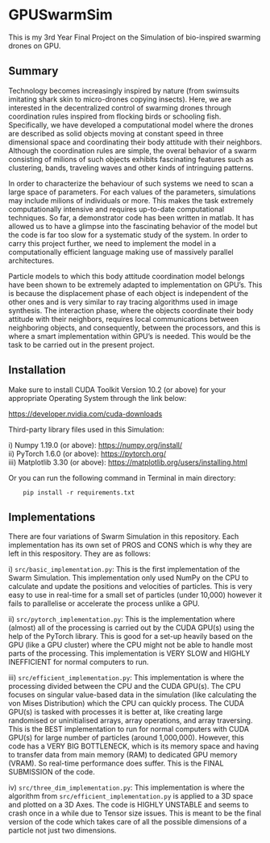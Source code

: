 # GPUSwarmSim
This is my 3rd Year Final Project on the Simulation of bio-inspired swarming drones on GPU.

## Summary
Technology becomes increasingly inspired by nature (from swimsuits imitating
shark skin to micro-drones copying insects). Here, we are interested in the
decentralized control of swarming drones through coordination rules inspired
from flocking birds or schooling fish. Specifically, we have developed a
computational model where the drones are described as solid objects moving
at constant speed in three dimensional space and coordinating their body
attitude with their neighbors. Although the coordination rules are
simple, the overal behavior of a swarm consisting of milions of such objects
exhibits fascinating features such as clustering, bands, traveling waves and
other kinds of intringuing patterns.

In order to characterize the behaviour of such systems we need to scan a
large space of parameters. For each values of the parameters, simulations
may include milions of individuals or more. This makes the task extremely
computationally intensive and requires up-to-date computational techniques.
So far, a demonstrator code has been written in matlab. It has allowed
us to have a glimpse into the fascinating behavior of the model but the code
is far too slow for a systematic study of the system. In order to carry this
project further, we need to implement the model in a computationally
efficient language making use of massively parallel architectures.

Particle models to which this body attitude coordination model belongs have
been shown to be extremely adapted to implementation on GPU’s. This is
because the displacement phase of each object is independent of the other
ones and is very similar to ray tracing algorithms used in image synthesis.
The interaction phase, where the objects coordinate their body attitude with
their neighbors, requires local communications between neighboring objects,
and consequently, between the processors, and this is where a smart
implementation within GPU’s is needed. This would be the task to be carried
out in the present project.

## Installation

Make sure to install CUDA Toolkit Version 10.2 (or above) for your appropriate
Operating System through the link below:

https://developer.nvidia.com/cuda-downloads

Third-party library files used in this Simulation:

i) Numpy 1.19.0 (or above): https://numpy.org/install/  
ii) PyTorch 1.6.0 (or above): https://pytorch.org/  
iii) Matplotlib 3.30 (or above): https://matplotlib.org/users/installing.html

Or you can run the following command in Terminal in main directory:

		pip install -r requirements.txt

## Implementations

There are four variations of Swarm Simulation in this repository. Each
implementation has its own set of PROS and CONS which is why they are
left in this respository. They are as follows:

i) `src/basic_implementation.py`: This is the first implementation
of the Swarm Simulation. This implementation only used NumPy on the CPU
to calculate and update the positions and velocities of particles. This
is very easy to use in real-time for a small set of particles (under
10,000) however it fails to parallelise or accelerate the process unlike
a GPU.

ii) `src/pytorch_implementation.py`: This is the implementation where
(almost) all of the processing is carried out by the CUDA GPU(s) using
the help of the PyTorch library. This is good for a set-up heavily based
on the GPU (like a GPU cluster) where the CPU might not be able to handle
most parts of the processing. This implementation is VERY SLOW and HIGHLY
INEFFICIENT for normal computers to run.

iii) `src/efficient_implementation.py`: This implementation is where the
processing divided between the CPU and the CUDA GPU(s). The CPU focuses on
singular value-based data in the simulation (like calculating the von
Mises Distribution) which the CPU can quickly process. The CUDA GPU(s) is
tasked with processes it is better at, like creating large randomised
or uninitialised arrays, array operations, and array traversing. This is
the BEST implementation to run for normal computers with CUDA GPU(s) for
large number of particles (around 1,000,000). However, this code has a
VERY BIG BOTTLENECK, which is its memory space and having to transfer
data from main memory (RAM) to dedicated GPU memory (VRAM). So real-time
performance does suffer. This is the FINAL SUBMISSION of the code.

iv) `src/three_dim_implementation.py`: This implementation is where the
algorithm from `src/efficient_implementation.py` is applied to a 3D space
and plotted on a 3D Axes. The code is HIGHLY UNSTABLE and seems to crash
once in a while due to Tensor size issues. This is meant to be the final
version of the code which takes care of all the possible dimensions of
a particle not just two dimensions.